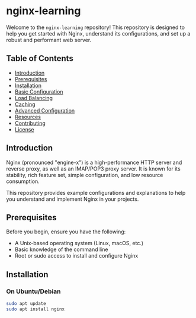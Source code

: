 # nginx-learning

Welcome to the `nginx-learning` repository! This repository is designed to help you get started with Nginx, understand its configurations, and set up a robust and performant web server.

## Table of Contents

- [Introduction](#introduction)
- [Prerequisites](#prerequisites)
- [Installation](#installation)
- [Basic Configuration](#basic-configuration)
- [Load Balancing](#load-balancing)
- [Caching](#caching)
- [Advanced Configuration](#advanced-configuration)
- [Resources](#resources)
- [Contributing](#contributing)
- [License](#license)

## Introduction

Nginx (pronounced "engine-x") is a high-performance HTTP server and reverse proxy, as well as an IMAP/POP3 proxy server. It is known for its stability, rich feature set, simple configuration, and low resource consumption.

This repository provides example configurations and explanations to help you understand and implement Nginx in your projects.

## Prerequisites

Before you begin, ensure you have the following:

- A Unix-based operating system (Linux, macOS, etc.)
- Basic knowledge of the command line
- Root or sudo access to install and configure Nginx

## Installation

### On Ubuntu/Debian

```sh
sudo apt update
sudo apt install nginx
